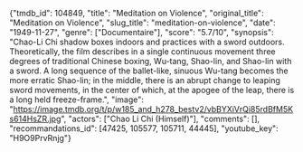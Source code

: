 {"tmdb_id": 104849, "title": "Meditation on Violence", "original_title": "Meditation on Violence", "slug_title": "meditation-on-violence", "date": "1949-11-27", "genre": ["Documentaire"], "score": "5.7/10", "synopsis": "Chao-Li Chi shadow boxes indoors and practices with a sword outdoors. Theoretically, the film describes in a single continuous movement three degrees of traditional Chinese boxing, Wu-tang, Shao-lin, and Shao-lin with a sword. A long sequence of the ballet-like, sinuous Wu-tang becomes the more erratic Shao-lin; in the middle, there is an abrupt change to leaping sword movements, in the center of which, at the apogee of the leap, there is a long held freeze-frame.", "image": "https://image.tmdb.org/t/p/w185_and_h278_bestv2/vbBYXiVrQi85rdBfM5Ks614HsZR.jpg", "actors": ["Chao Li Chi (Himself)"], "comments": [], "recommandations_id": [47425, 105577, 105711, 44445], "youtube_key": "H9O9PrvRnjg"}